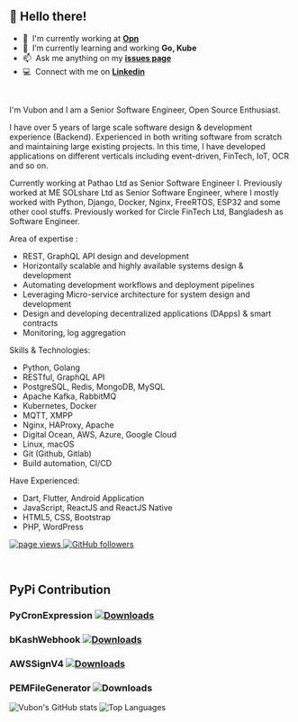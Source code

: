 ## :wave: Hello there!

- :office: &nbsp;I'm currently working at **[Opn](https://www.opn.ooo/th-en/)**
- :seedling: &nbsp;I’m currently learning and working **Go, Kube**
- :mailbox: &nbsp;Ask me anything on my **[issues page](https://github.com/vubon/vubon/issues)**
- :computer: &nbsp;Connect with me on **[Linkedin](https://www.linkedin.com/in/vubon-roy-18a25990/)**
<br/>
<p> I'm Vubon and I am a Senior Software Engineer, Open Source Enthusiast.</p>

<p>I have over 5 years of large scale software design & development experience (Backend). Experienced in both writing software from scratch and maintaining large existing projects. In this time, I have developed applications on different verticals including event-driven, FinTech, IoT, OCR and so on. </p>

<p>Currently working at Pathao Ltd as Senior Software Engineer I. Previously worked at ME SOLshare Ltd as Senior Software Engineer, where I mostly worked with Python, Django, Docker, Nginx, FreeRTOS, ESP32 and some other cool stuffs. Previously worked for Circle FinTech Ltd, Bangladesh as Software Engineer.</p>

Area of expertise :
- REST, GraphQL API design and development
- Horizontally scalable and highly available systems design & development
- Automating development workflows and deployment pipelines
- Leveraging Micro-service architecture for system design and development
- Design and developing decentralized applications (DApps) & smart contracts
- Monitoring, log aggregation

Skills & Technologies:
- Python, Golang
- RESTful, GraphQL API
- PostgreSQL, Redis, MongoDB, MySQL
- Apache Kafka, RabbitMQ
- Kubernetes, Docker
- MQTT, XMPP
- Nginx, HAProxy, Apache
- Digital Ocean, AWS, Azure, Google Cloud
- Linux, macOS
- Git (Github, Gitlab)
- Build automation, CI/CD

Have Experienced:
- Dart, Flutter, Android Application
- JavaScript, ReactJS and ReactJS Native
- HTML5, CSS, Bootstrap
- PHP, WordPress

<p align="left">
  <a href="https://github.com/vubon/vubon">
    <img src="https://komarev.com/ghpvc/?username=vubon" alt="page views" />
  </a>
  <a href="https://github.com/vubon?tab=followers">
    <img alt="GitHub followers" src="https://img.shields.io/github/followers/vubon?color=green&logo=github">
  </a>
</p>
<br/>

## PyPi Contribution 

### PyCronExpression [![Downloads](https://pepy.tech/badge/pycronexpression)](https://pepy.tech/project/pycronexpression) <br/>
### bKashWebhook [![Downloads](https://pepy.tech/badge/bkashwebhook)](https://pepy.tech/project/bkashwebhook)<br/>
### AWSSignV4 [![Downloads](https://pepy.tech/badge/awssignv4)](https://pepy.tech/project/awssignv4) <br/>
### PEMFileGenerator ![Downloads](https://static.pepy.tech/personalized-badge/pemfilegenerator?period=total&units=none&left_color=brightgreen&right_color=blue&left_text=Downloads)<br/>

![Vubon's GitHub stats](https://github-readme-stats.vercel.app/api?username=vubon&hide=issues&layout=compact)
![Top Languages](https://github-readme-stats.vercel.app/api/top-langs/?username=vubon&layout=compact)


<!--
**vubon/vubon** is a ✨ _special_ ✨ repository because its `README.md` (this file) appears on your GitHub profile.

Here are some ideas to get you started:

- 🔭 I’m currently working on ...
- 🌱 I’m currently learning ...
- 👯 I’m looking to collaborate on ...
- 🤔 I’m looking for help with ...
- 💬 Ask me about ...
- 📫 How to reach me: ...
- 😄 Pronouns: ...
- ⚡ Fun fact: ...
-->
